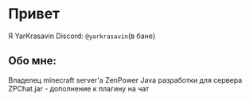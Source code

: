 # Привет
Я YarKrasavin
Discord: `@yarkrasavin`(в бане)
## Обо мне:
Владелец minecraft server'a ZenPower
Java разработки для сервера 
ZPChat.jar - дополнение к плагину на чат

